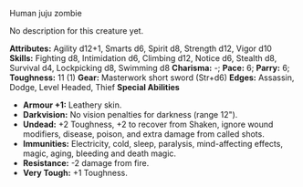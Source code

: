 Human juju zombie

No description for this creature yet.

**Attributes:** Agility d12+1, Smarts d6, Spirit d8, Strength d12, Vigor
d10
**Skills:** Fighting d8, Intimidation d6, Climbing d12, Notice d6,
Stealth d8, Survival d4, Lockpicking d8, Swimming d8
**Charisma:** -; **Pace:** 6; **Parry:** 6; **Toughness:** 11 (1)
**Gear:** Masterwork short sword (Str+d6)
**Edges:** Assassin, Dodge, Level Headed, Thief
**Special Abilities**
- **Armour +1:** Leathery skin.
- **Darkvision:** No vision penalties for darkness (range 12").
- **Undead:** +2 Toughness, +2 to recover from Shaken, ignore wound
modifiers, disease, poison, and extra damage from called shots.
- **Immunities:** Electricity, cold, sleep, paralysis, mind-affecting
effects, magic, aging, bleeding and death magic.
- **Resistance:** -2 damage from fire.
- **Very Tough:** +1 Toughness.

